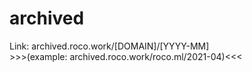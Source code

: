# archived
Link: archived.roco.work/[DOMAIN]/[YYYY-MM]<br>>>>(example: archived.roco.work/roco.ml/2021-04)<<<
